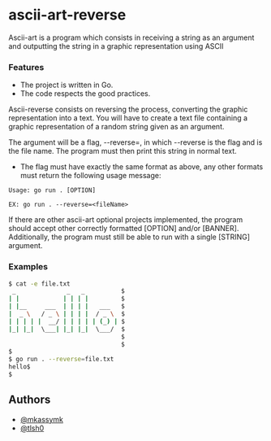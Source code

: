 # ascii-art-reverse

Ascii-art is a program which consists in receiving a string as an argument and outputting the string in a graphic representation using ASCII

### Features

- The project is written in Go.
- The code respects the good practices.

Ascii-reverse consists on reversing the process, converting the graphic representation into a text. You will have to create a text file containing a graphic representation of a random string given as an argument.

The argument will be a flag, --reverse=<fileName>, in which --reverse is the flag and <fileName> is the file name. The program must then print this string in normal text.

- The flag must have exactly the same format as above, any other formats must return the following usage message:

```
Usage: go run . [OPTION]

EX: go run . --reverse=<fileName>
```

If there are other ascii-art optional projects implemented, the program should accept other correctly formatted [OPTION] and/or [BANNER].
Additionally, the program must still be able to run with a single [STRING] argument.



### Examples

```bash
$ cat -e file.txt
 _              _   _          $
| |            | | | |         $
| |__     ___  | | | |   ___   $
|  _ \   / _ \ | | | |  / _ \  $
| | | | |  __/ | | | | | (_) | $
|_| |_|  \___| |_| |_|  \___/  $
                               $
                               $
$
$ go run . --reverse=file.txt
hello$
$


```
## Authors

- [@mkassymk](https://01.alem.school/git/mkassymk)
- [@tlsh0](https://www.github.com/tlsh0)

